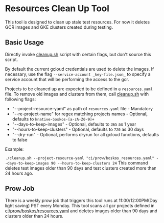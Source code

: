 # Resources Clean Up Tool

This tool is designed to clean up stale test resources. For now it deletes GCR
images and GKE clusters created during testing.

## Basic Usage

Directly invoke [cleanup.sh](cleanup.sh) script with certain flags, but don't
source this script.

By default the current gcloud credentials are used to delete the images. If
necessary, use the flag `--service-account _key-file.json_` to specify a service
account that will be performing the access to the gcr.

Projects to be cleaned up are expected to be defined in a `resources.yaml` file.
To remove old images and clusters from them, call [cleanup.sh](cleanup.sh) with
following flags:

- "--project-resource-yaml" as path of `resources.yaml` file - Mandatory
- "--re-project-name" for regex matching projects names - Optional, defaults to
  `knative-boskos-[a-zA-Z0-9]+`
- "--days-to-keep-images" - Optional, defaults to `365` as 1 year
- "--hours-to-keep-clusters" - Optional, defaults to `720` as 30 days
- "--dry-run" - Optional, performs dryrun for all gcloud functions, defaults to
  false

Example:

`./cleanup.sh --project-resource-yaml "ci/prow/boskos_resources.yaml" --days-to-keep-images 90 --hours-to-keep-clusters 24`
This command deletes test images older than 90 days and test clusters created
more than 24 hours ago.

## Prow Job

There is a weekly prow job that triggers this tool runs at 11:00/12:00PM(Day
light saving) PST every Monday. This tool scans all gcr projects defined in
[ci/prow/boskos/resources.yaml](/ci/prow/boskos/resources.yaml) and deletes
images older than 90 days and clusters older than 24 hours.
